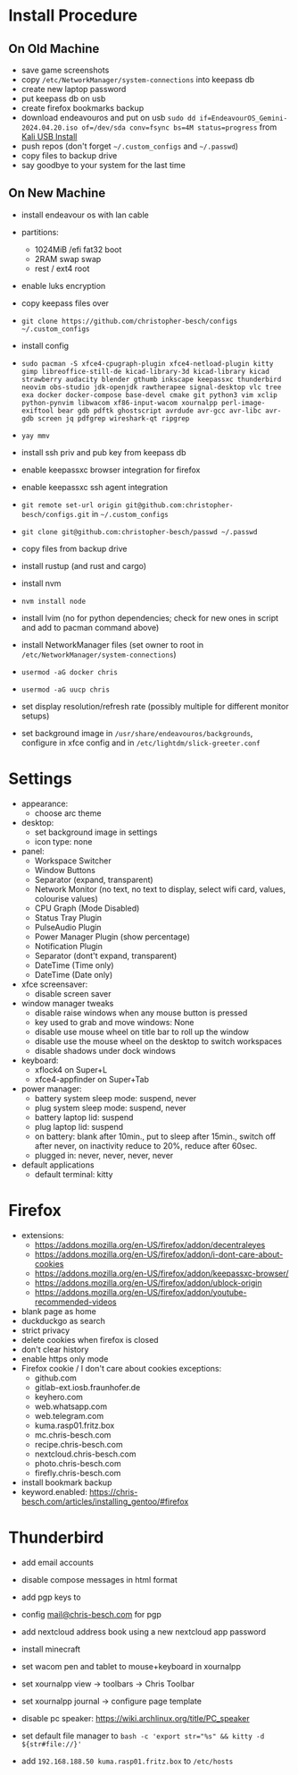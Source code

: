 # Install Procedure

## On Old Machine
- save game screenshots
- copy `/etc/NetworkManager/system-connections` into keepass db
- create new laptop password
- put keepass db on usb
- create firefox bookmarks backup
- download endeavouros and put on usb `sudo dd if=EndeavourOS_Gemini-2024.04.20.iso of=/dev/sda conv=fsync bs=4M status=progress`
    from [Kali USB Install](https://www.kali.org/docs/usb/live-usb-install-with-linux/#creating-a-bootable-kali-usb-drive-on-linux-dd-with-status)
- push repos (don't forget `~/.custom_configs` and `~/.passwd`)
- copy files to backup drive
- say goodbye to your system for the last time

## On New Machine
- install endeavour os with lan cable
- partitions:
    - 1024MiB  /efi fat32 boot
    - 2RAM      swap  swap
    - rest     /    ext4  root
- enable luks encryption

- copy keepass files over
- `git clone https://github.com/christopher-besch/configs ~/.custom_configs`
- install config
- `sudo pacman -S xfce4-cpugraph-plugin xfce4-netload-plugin kitty gimp libreoffice-still-de kicad-library-3d kicad-library kicad strawberry audacity blender gthumb inkscape keepassxc thunderbird neovim obs-studio jdk-openjdk rawtherapee signal-desktop vlc tree exa docker docker-compose base-devel cmake git python3 vim xclip python-pynvim libwacom xf86-input-wacom xournalpp perl-image-exiftool bear gdb pdftk ghostscript avrdude avr-gcc avr-libc avr-gdb screen jq pdfgrep wireshark-qt ripgrep`
- `yay mmv`

- install ssh priv and pub key from keepass db
- enable keepassxc browser integration for firefox
- enable keepassxc ssh agent integration
- `git remote set-url origin git@github.com:christopher-besch/configs.git` in `~/.custom_configs`
- `git clone git@github.com:christopher-besch/passwd ~/.passwd`

- copy files from backup drive
- install rustup (and rust and cargo)
- install nvm
- `nvm install node`
- install lvim (no for python dependencies; check for new ones in script and add to pacman command above)
- install NetworkManager files (set owner to root in `/etc/NetworkManager/system-connections`)
- `usermod -aG docker chris`
- `usermod -aG uucp chris`
- set display resolution/refresh rate (possibly multiple for different monitor setups)
- set background image in `/usr/share/endeavouros/backgrounds`, configure in xfce config and in `/etc/lightdm/slick-greeter.conf`

# Settings
- appearance:
    - choose arc theme
- desktop:
    - set background image in settings
    - icon type: none
- panel:
    - Workspace Switcher
    - Window Buttons
    - Separator (expand, transparent)
    - Network Monitor (no text, no text to display, select wifi card, values, colourise values)
    - CPU Graph (Mode Disabled)
    - Status Tray Plugin
    - PulseAudio Plugin
    - Power Manager Plugin (show percentage)
    - Notification Plugin
    - Separator (dont't expand, transparent)
    - DateTime (Time only)
    - DateTime (Date only)
- xfce screensaver:
    - disable screen saver
- window manager tweaks
    - disable raise windows when any mouse button is pressed
    - key used to grab and move windows: None
    - disable use mouse wheel on title bar to roll up the window
    - disable use the mouse wheel on the desktop to switch workspaces
    - disable shadows under dock windows
- keyboard:
    - xflock4 on Super+L
    - xfce4-appfinder on Super+Tab
- power manager:
    - battery system sleep mode: suspend, never
    - plug system sleep mode: suspend, never
    - battery laptop lid: suspend
    - plug laptop lid: suspend
    - on battery: blank after 10min., put to sleep after 15min., switch off after never, on inactivity reduce to 20%, reduce after 60sec.
    - plugged in: never, never, never, never
- default applications
    - default terminal: kitty

# Firefox
- extensions:
    - https://addons.mozilla.org/en-US/firefox/addon/decentraleyes
    - https://addons.mozilla.org/en-US/firefox/addon/i-dont-care-about-cookies
    - https://addons.mozilla.org/en-US/firefox/addon/keepassxc-browser/
    - https://addons.mozilla.org/en-US/firefox/addon/ublock-origin
    - https://addons.mozilla.org/en-US/firefox/addon/youtube-recommended-videos
- blank page as home
- duckduckgo as search
- strict privacy
- delete cookies when firefox is closed
- don't clear history
- enable https only mode
- Firefox cookie / I don't care about cookies exceptions:
    - github.com
    - gitlab-ext.iosb.fraunhofer.de
    - keyhero.com
    - web.whatsapp.com
    - web.telegram.com
    - kuma.rasp01.fritz.box
    - mc.chris-besch.com
    - recipe.chris-besch.com
    - nextcloud.chris-besch.com
    - photo.chris-besch.com
    - firefly.chris-besch.com
- install bookmark backup
- keyword.enabled: https://chris-besch.com/articles/installing_gentoo/#firefox

# Thunderbird
- add email accounts
- disable compose messages in html format
- add pgp keys to
- config mail@chris-besch.com for pgp
- add nextcloud address book using a new nextcloud app password

- install minecraft

- set wacom pen and tablet to mouse+keyboard in xournalpp
- set xournalpp view -> toolbars -> Chris Toolbar
- set xournalpp journal -> configure page template
- disable pc speaker: https://wiki.archlinux.org/title/PC_speaker

- set default file manager to `bash -c 'export str="%s" && kitty -d ${str#file://}'`
- add `192.168.188.50 kuma.rasp01.fritz.box` to `/etc/hosts`
